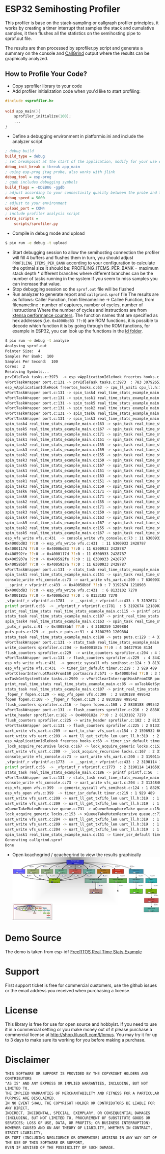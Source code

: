 # ESP32 Semihosting Profiler

This profiler is base on the stack-sampling or callgraph profiler principles, it works by creating a timer interrupt that samples the stack and cumulative samples, it then flushes all the statistics on the semihosting pipe to sprof.out file.

The results are then processed by sprofiler.py script and generate a summary on the console and [CallGrind](https://kcachegrind.github.io/html/CallgrindFormat.html) output where the results can be graphically analyzed.


## How to Profile Your Code?
- Copy sprofiler library to your code
- Add profiler initialization code when you'd like to start profiling:
```c
#include <sprofiler.h>

void app_main(){
    sprofiler_initialize(100);
    ...
}
```
- Define a debugging environment in platformio.ini and include the analyzer script
```ini
; debug build
build_type = debug
; set breakpoint at the start of the application, modify for your use or remove completely
debug_init_break = tbreak app_main
; using esp-prog jtag probe, also works with jlink
debug_tool = esp-prog
; ggdb includes debugging symbols
build_flags = -DDEBUG -ggdb 
; adjust according to your connectivity quality between the probe and the esp32
debug_speed = 5000
; adjust to your environment
upload_port = COM4
; include profiler analysis script
extra_scripts = 
    scripts/sprofiler.py
```
- Compile in debug mode and upload
```bash
$ pio run -e debug -t upload
```
- Start debugging session to allow the semihosting connection
the profiler will fill 4 buffers and flushes them in turn, you should adjust `PROFILING_ITEMS_PER_BANK` according to your configuration to calculate the optimal size it should be:
PROFILING_ITEMS_PER_BANK = maximum stack depth * different branches
where different branches can be the number of tasks running in the system
If you seem to miss samples you can increase that value.
- Stop debugging session so the `sprof.out` file will be flushed
- Run analyzer to generate report and `callgrind.sprof` file
The results are as follows:
Caller Function, from filename:line -> Callee Function, from filename:line : number of captures, number of cycles, number of instructions
Where the number of cycles and instructions are from [xtensa performance counters](https://docs.espressif.com/projects/esp-idf/en/latest/esp32/api-reference/system/perfmon.html).
The function names that are specified as hex addresses (i.e. `0x4000bd83 ??:0`) are ROM functions, it is possible to decode which function it is by going through the ROM functions, for example in ESP32, you can look up the functions in the [ld folder](https://github.com/espressif/esp-idf/tree/master/components/esp_rom/esp32/ld).
```bash
$ pio run -e debug -t analyze
Analysing sprof.out
Pointer Size:  4
Samples Per Bank:  100
Samples Per Second:  100
Cores:  2
Resolving Symbols...
prvIdleTask tasks.c:3973  -> esp_vApplicationIdleHook freertos_hooks.c:63 : 783 307926512 76424201
vPortTaskWrapper port.c:131 -> prvIdleTask tasks.c:3973  : 783 307926512 76424201
esp_vApplicationIdleHook freertos_hooks.c:63 -> cpu_ll_waiti cpu_ll.h:183 : 781 307926512 76424201
vPortTaskWrapper port.c:131 -> spin_task4 real_time_stats_example_main.c:163 : 206 70213898 30992208
vPortTaskWrapper port.c:131 -> spin_task1 real_time_stats_example_main.c:151 : 204 70204906 31215652
vPortTaskWrapper port.c:131 -> spin_task5 real_time_stats_example_main.c:167 : 202 86176568 34547921
vPortTaskWrapper port.c:131 -> spin_task2 real_time_stats_example_main.c:155 : 201 97310444 38941256
vPortTaskWrapper port.c:131 -> spin_task6 real_time_stats_example_main.c:171 : 201 89345478 35511218
vPortTaskWrapper port.c:131 -> spin_task3 real_time_stats_example_main.c:159 : 201 68584391 30480011
spin_task4 real_time_stats_example_main.c:163 -> spin_task real_time_stats_example_main.c:143 : 134 62236086 27673084
spin_task5 real_time_stats_example_main.c:167 -> spin_task real_time_stats_example_main.c:143 : 109 73409224 29098746
spin_task6 real_time_stats_example_main.c:171 -> spin_task real_time_stats_example_main.c:143 : 106 35104758 13218557
spin_task1 real_time_stats_example_main.c:151 -> spin_task real_time_stats_example_main.c:143 : 93 38284506 17022760
spin_task2 real_time_stats_example_main.c:155 -> spin_task real_time_stats_example_main.c:143  : 86 27135952 11265484
spin_task3 real_time_stats_example_main.c:159 -> spin_task real_time_stats_example_main.c:143 : 75 35120496 15615464
spin_task2 real_time_stats_example_main.c:155 -> spin_task real_time_stats_example_main.c:143 : 71 38262822 14627368
spin_task3 real_time_stats_example_main.c:159 -> spin_task real_time_stats_example_main.c:143  : 71 22333664 9930308
spin_task5 real_time_stats_example_main.c:167 -> spin_task real_time_stats_example_main.c:143  : 67 7980350 3549496
spin_task1 real_time_stats_example_main.c:151 -> spin_task real_time_stats_example_main.c:143  : 59 31920400 14192892
spin_task4 real_time_stats_example_main.c:163 -> spin_task real_time_stats_example_main.c:143  : 52 4787466 1900216
spin_task1 real_time_stats_example_main.c:151 -> spin_task real_time_stats_example_main.c:143 : 43 20718448 9098084
spin_task3 real_time_stats_example_main.c:159 -> spin_task real_time_stats_example_main.c:144  : 38 30330086 13485758
spin_task6 real_time_stats_example_main.c:171 -> spin_task real_time_stats_example_main.c:144  : 36 25531520 9527669
spin_task6 real_time_stats_example_main.c:171 -> spin_task real_time_stats_example_main.c:143 : 35 25517590 11345944
spin_task2 real_time_stats_example_main.c:155 -> spin_task real_time_stats_example_main.c:144  : 32 15957216 5954540
spin_task6 real_time_stats_example_main.c:171 -> spin_task real_time_stats_example_main.c:143  : 24 3191610 1419048
spin_task3 real_time_stats_example_main.c:159 -> spin_task real_time_stats_example_main.c:143 : 17 11130231 4934239
spin_task4 real_time_stats_example_main.c:163 -> spin_task real_time_stats_example_main.c:144  : 16 25527296 11350284
spin_task5 real_time_stats_example_main.c:167 -> spin_task real_time_stats_example_main.c:144  : 15 3191442 1190244
spin_task2 real_time_stats_example_main.c:155 -> spin_task real_time_stats_example_main.c:143 : 12 15954454 7093864
spin_task5 real_time_stats_example_main.c:167 -> spin_task real_time_stats_example_main.c:143 : 11 1595552 709435
esp_vfs_write vfs.c:431  -> console_write vfs_console.c:73 : 11 6300933 2428787
0x4000bd83 ??:0 -> esp_vfs_write vfs.c:431  : 11 6300933 2428787
0x4000117d ??:0 -> 0x4000bd83 ??:0 : 11 6300933 2428787
0x400592fe ??:0 -> 0x4000117d ??:0 : 11 6300933 2428787
0x4005937a ??:0 -> 0x400592fe ??:0 : 11 6300933 2428787
0x40058bbf ??:0 -> 0x4005937a ??:0 : 11 6300933 2428787
vPortTaskWrapper port.c:131 -> stats_task real_time_stats_example_main.c:187 : 8 3192674 1218903
spin_task1 real_time_stats_example_main.c:151 -> spin_task real_time_stats_example_main.c:144  : 8 12780800 5682776
console_write vfs_console.c:73 -> uart_write vfs_uart.c:209 : 7 6300933 2428787
__sprint_r vfprintf.c:433 -> 0x40058bbf ??:0 : 7 3192674 1218903
0x4000bd83 ??:0 -> esp_vfs_write vfs.c:431  : 6 8133102 7270
0x4000182a ??:0 -> 0x4000bd83 ??:0 : 6 8133102 7270
_vfprintf_r vfprintf.c:1781  -> __sprint_r vfprintf.c:433 : 5 3192674 1218903
printf printf.c:56  -> _vfprintf_r vfprintf.c:1781  : 5 3192674 1218903
print_real_time_stats real_time_stats_example_main.c:115 -> printf printf.c:56  : 5 3192674 1218903
stats_task real_time_stats_example_main.c:187 -> print_real_time_stats real_time_stats_example_main.c:115 : 5 3192674 1218903
spin_task4 real_time_stats_example_main.c:163 -> spin_task real_time_stats_example_main.c:143 : 4 3190346 1418908
_puts_r puts.c:91 -> 0x40058bbf ??:0 : 4 3108259 1209884
puts puts.c:129 -> _puts_r puts.c:91 : 4 3108259 1209884
stats_task real_time_stats_example_main.c:188 -> puts puts.c:129 : 4 3108259 1209884
vPortTaskWrapper port.c:131 -> stats_task real_time_stats_example_main.c:188 : 4 3108259 1209884
write_counters sprofiler.c:204 -> 0x4000182a ??:0 : 4 34427916 8134
flush_counters sprofiler.c:229  -> write_counters sprofiler.c:204 : 4 34427916 8134
vPortTaskWrapper port.c:131 -> flush_counters sprofiler.c:229  : 4 34427916 8134
esp_vfs_write vfs.c:431  -> generic_syscall vfs_semihost.c:124 : 3 8132173 6781
esp_vfs_write vfs.c:431  -> timer_isr_default timer.c:219 : 3 929 489
vPortClearInterruptMaskFromISR portmacro.h:571 -> 0x4000bfed ??:0 : 3 5241146 2383924
uxTaskGetSystemState tasks.c:2909 -> vPortClearInterruptMaskFromISR portmacro.h:571 : 3 5241146 2383924
print_real_time_stats real_time_stats_example_main.c:85 -> uxTaskGetSystemState tasks.c:2909 : 3 5241146 2383924
stats_task real_time_stats_example_main.c:187 -> print_real_time_stats real_time_stats_example_main.c:85 : 3 5241146 2383924
_fopen_r fopen.c:129 -> esp_vfs_open vfs.c:399  : 2 8830188 499542
fopen fopen.c:168 -> _fopen_r fopen.c:129 : 2 8830188 499542
flush_counters sprofiler.c:216 -> fopen fopen.c:168 : 2 8830188 499542
vPortTaskWrapper port.c:131 -> flush_counters sprofiler.c:216 : 2 8830188 499542
write_header sprofiler.c:182 -> 0x4000182a ??:0 : 2 8133102 7270
flush_counters sprofiler.c:225 -> write_header sprofiler.c:182 : 2 8133102 7270
vPortTaskWrapper port.c:131 -> flush_counters sprofiler.c:225 : 2 8133102 7270
uart_write vfs_uart.c:209 -> uart_tx_char vfs_uart.c:154 : 2 1596932 664932
uart_write vfs_uart.c:209 -> uart_ll_get_txfifo_len uart_ll.h:319  : 2 1553503 605558
esp_vApplicationIdleHook freertos_hooks.c:63 -> timer_isr_default timer.c:219 : 2 0 0
_lock_acquire_recursive locks.c:167 -> lock_acquire_generic locks.c:153 : 2 3190114 1416593
uart_write vfs_uart.c:200 -> _lock_acquire_recursive locks.c:167 : 2 3190114 1416593
console_write vfs_console.c:73 -> uart_write vfs_uart.c:200 : 2 3190114 1416593
_vfprintf_r vfprintf.c:1773  -> __sprint_r vfprintf.c:433 : 2 3190114 1416593
printf printf.c:56  -> _vfprintf_r vfprintf.c:1773  : 2 3190114 1416593
stats_task real_time_stats_example_main.c:186 -> printf printf.c:56  : 2 3190114 1416593
vPortTaskWrapper port.c:131 -> stats_task real_time_stats_example_main.c:186 : 2 3190114 1416593
console_write vfs_console.c:73 -> uart_write vfs_uart.c:204 : 2 3134840 1218838
esp_vfs_open vfs.c:399  -> generic_syscall vfs_semihost.c:124 : 1 8829259 499053
esp_vfs_open vfs.c:399  -> timer_isr_default timer.c:219 : 1 929 489
uart_write vfs_uart.c:209 -> uart_ll_get_txfifo_len uart_ll.h:319  : 1 1554756 604326
uart_write vfs_uart.c:209 -> uart_ll_get_txfifo_len uart_ll.h:319  : 1 1595742 553971
xQueueTakeMutexRecursive queue.c:731 -> xQueueSemaphoreTake queue.c:1549  : 1 1596630 709090
lock_acquire_generic locks.c:153 -> xQueueTakeMutexRecursive queue.c:731 : 1 1596630 709090
uart_write vfs_uart.c:204 -> uart_ll_get_txfifo_len uart_ll.h:319  : 1 1567753 609557
uart_write vfs_uart.c:209 -> uart_ll_get_txfifo_len uart_ll.h:319  : 1 1441057 567166
uart_write vfs_uart.c:204 -> uart_ll_get_txfifo_len uart_ll.h:319  : 1 1567087 609281
spin_task1 real_time_stats_example_main.c:151 -> timer_isr_default timer.c:219 : 1 0 0
Generating callgrind.sprof
Done
```
- Open kcachegrind / qcachegrind to view the results graphically
![CacheGrind Screenshot](qcachegrind_result1.png "CacheGrind Screenshot")

# Demo Source
The demo is taken from esp-idf [FreeRTOS Real Time Stats Example](https://github.com/espressif/esp-idf/tree/master/examples/system/freertos/real_time_stats)

# Support
First support ticket is free for commercial customers, use the github issues or the email address you received when purchasing a license.

# License
This library is free for use for open source and hobbyist.
If you need to use it in a commercial setting or you make money out of it please purchase a commercial license at http://shop.lilusoft.com/l/lomus. 
You may try it for up to 3 days to make sure its working for you before making a purchase.

# Disclaimer
```
THIS SOFTWARE OR SUPPORT IS PROVIDED BY THE COPYRIGHT HOLDERS AND CONTRIBUTORS
"AS IS" AND ANY EXPRESS OR IMPLIED WARRANTIES, INCLUDING, BUT NOT LIMITED TO,
THE IMPLIED WARRANTIES OF MERCHANTABILITY AND FITNESS FOR A PARTICULAR PURPOSE ARE DISCLAIMED.
IN NO EVENT SHALL THE COPYRIGHT HOLDER OR CONTRIBUTORS BE LIABLE FOR ANY DIRECT,
INDIRECT, INCIDENTAL, SPECIAL, EXEMPLARY, OR CONSEQUENTIAL DAMAGES
(INCLUDING, BUT NOT LIMITED TO, PROCUREMENT OF SUBSTITUTE GOODS OR SERVICES; LOSS OF USE, DATA, OR PROFITS; OR BUSINESS INTERRUPTION)
HOWEVER CAUSED AND ON ANY THEORY OF LIABILITY, WHETHER IN CONTRACT, STRICT LIABILITY,
OR TORT (INCLUDING NEGLIGENCE OR OTHERWISE) ARISING IN ANY WAY OUT OF THE USE OF THIS SOFTWARE OR SUPPORT,
EVEN IF ADVISED OF THE POSSIBILITY OF SUCH DAMAGE.
```